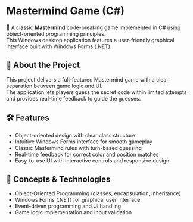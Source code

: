 # Mastermind Game (C#)

🎯 A classic **Mastermind** code-breaking game implemented in C# using object-oriented programming principles.  
This Windows desktop application features a user-friendly graphical interface built with Windows Forms (.NET).

## 📌 About the Project

This project delivers a full-featured Mastermind game with a clean separation between game logic and UI.  
The application lets players guess the secret code within limited attempts and provides real-time feedback to guide the guesses.

## 🛠 Features

- Object-oriented design with clear class structure  
- Intuitive Windows Forms interface for smooth gameplay  
- Classic Mastermind rules with turn-based guessing  
- Real-time feedback for correct color and position matches  
- Easy-to-use UI with interactive controls and responsive design  

## 🧠 Concepts & Technologies

- Object-Oriented Programming (classes, encapsulation, inheritance)  
- Windows Forms (.NET) for graphical user interface  
- Event-driven programming and UI handling  
- Game logic implementation and input validation  

